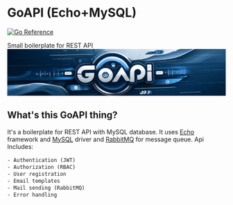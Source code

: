 # GoAPI (Echo+MySQL)

[![Go Reference](https://pkg.go.dev/badge/golang.org/x/example.svg)](https://github.com/dbunt1tled/go-api)

Small boilerplate for REST API
![GoAPI](assets/images/goapi.jpeg)
## What's this GoAPI thing?

It's a boilerplate for REST API with MySQL database. It uses [Echo](https://echo.labstack.com/) framework and [MySQL](https://github.com/go-sql-driver/mysql) driver and [RabbitMQ](https://www.rabbitmq.com/) for message queue.
Api Includes:
```
- Authentication (JWT)
- Authorization (RBAC)
- User registration
- Email templates
- Mail sending (RabbitMQ)
- Error handling
```
